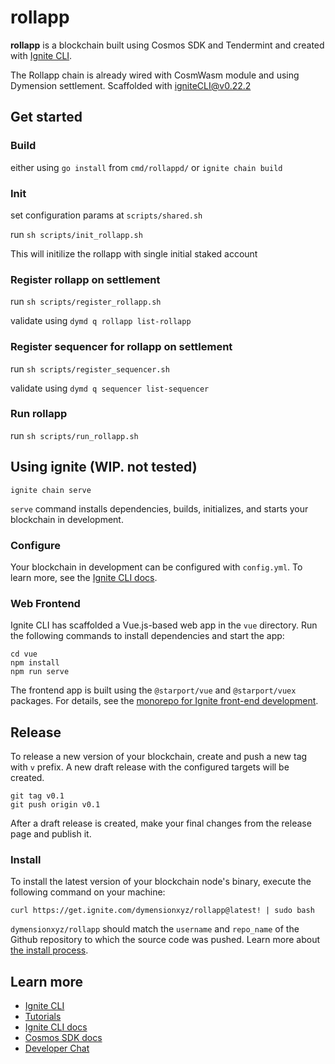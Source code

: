# rollapp
**rollapp** is a blockchain built using Cosmos SDK and Tendermint and created with [Ignite CLI](https://ignite.com/cli).

The Rollapp chain is already wired with CosmWasm module and using Dymension settlement.
Scaffolded with igniteCLI@v0.22.2


## Get started
### Build
either using 
`go install` from `cmd/rollappd/`
or
`ignite chain build`


### Init
set configuration params at `scripts/shared.sh`

run
`sh scripts/init_rollapp.sh`


This will initilize the rollapp with single initial staked account

### Register rollapp on settlement
run
`sh scripts/register_rollapp.sh`

validate using 
`dymd q rollapp list-rollapp`


### Register sequencer for rollapp on settlement
run
`sh scripts/register_sequencer.sh`

validate using 
`dymd q sequencer list-sequencer`


### Run rollapp
run
`sh scripts/run_rollapp.sh`



## Using ignite (WIP. not tested)
```
ignite chain serve
```

`serve` command installs dependencies, builds, initializes, and starts your blockchain in development.

### Configure

Your blockchain in development can be configured with `config.yml`. To learn more, see the [Ignite CLI docs](https://docs.ignite.com).

### Web Frontend

Ignite CLI has scaffolded a Vue.js-based web app in the `vue` directory. Run the following commands to install dependencies and start the app:

```
cd vue
npm install
npm run serve
```

The frontend app is built using the `@starport/vue` and `@starport/vuex` packages. For details, see the [monorepo for Ignite front-end development](https://github.com/ignite/web).

## Release
To release a new version of your blockchain, create and push a new tag with `v` prefix. A new draft release with the configured targets will be created.

```
git tag v0.1
git push origin v0.1
```

After a draft release is created, make your final changes from the release page and publish it.

### Install
To install the latest version of your blockchain node's binary, execute the following command on your machine:

```
curl https://get.ignite.com/dymensionxyz/rollapp@latest! | sudo bash
```
`dymensionxyz/rollapp` should match the `username` and `repo_name` of the Github repository to which the source code was pushed. Learn more about [the install process](https://github.com/allinbits/starport-installer).

## Learn more

- [Ignite CLI](https://ignite.com/cli)
- [Tutorials](https://docs.ignite.com/guide)
- [Ignite CLI docs](https://docs.ignite.com)
- [Cosmos SDK docs](https://docs.cosmos.network)
- [Developer Chat](https://discord.gg/ignite)
